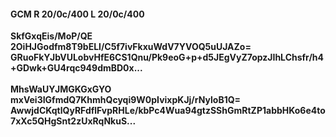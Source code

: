 #### GCM R 20/0c/400 L 20/0c/400
**SkfGxqEis/MoP/QE**<br/>**2OiHJGodfm8T9bELl/C5f7ivFkxuWdV7YVOQ5uUJAZo=**<br/>**GRuoFkYJbVULobvHfE6CS1Qnu/Pk9eoG+p+d5JEgVyZ7opzJIhLChsfr/h4+GDwk+GU4rqc949dmBD0x...**<br/><br/>
**MhsWaUYJMGKGxGYO**<br/>**mxVei3IGfmdQ7KhmhQcyqi9W0pIvixpKJj/rNyloB1Q=**<br/>**AwwjdCKqtlQyRFdflFvpRHLe/kbPc4Wua94gtzSShGmRtZP1abbHKo6e4to7xXc5QHgSnt2zUxRqNkuS...**